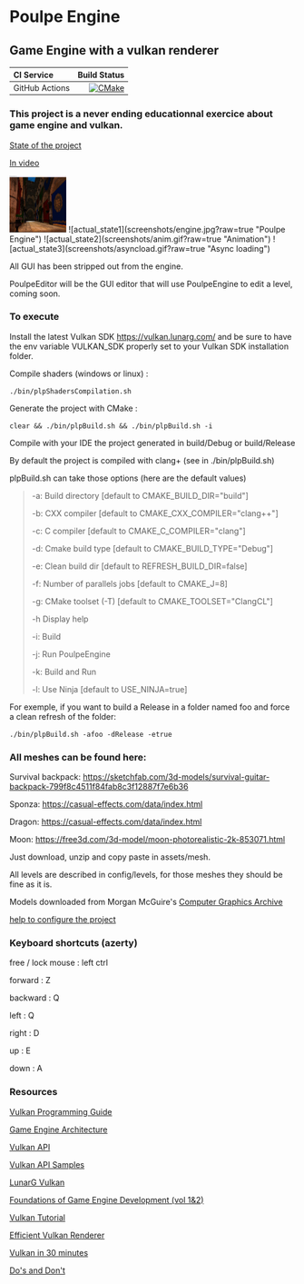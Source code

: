 # Poulpe Engine
## Game Engine with a vulkan renderer

| **CI Service** | Build Status |
|:---------------|-------------:|
| GitHub Actions | [![CMake](https://github.com/galliume/poulpeEngine/actions/workflows/cmake.yml/badge.svg?branch=main)](https://github.com/galliume/poulpeEngine/actions/workflows/cmake.yml)


### This project is a never ending educationnal exercice about game engine and vulkan.

[State of the project](https://github.com/users/galliume/projects/4/views/1)

[In video](https://www.youtube.com/watch?v=C7p9z6LhAig&list=PL4-Os8BWDCPmZt5HvJrSo6QDHkD9J4fJF)

<img src="https://github.com/galliume/poulpeEngine/blob/main/screenshots/engine.jpg" width="100" height="100">
![actual_state1](screenshots/engine.jpg?raw=true "Poulpe Engine")
![actual_state2](screenshots/anim.gif?raw=true "Animation")
![actual_state3](screenshots/asyncload.gif?raw=true "Async loading")

All GUI has been stripped out from the engine.

PoulpeEditor will be the GUI editor that will use PoulpeEngine to edit a level, coming soon.

### To execute 

Install the latest Vulkan SDK https://vulkan.lunarg.com/ and be sure to have the env variable VULKAN_SDK properly set to your Vulkan SDK installation folder.

Compile shaders (windows or linux) : 
```
./bin/plpShadersCompilation.sh
```	

Generate the project with CMake :

```
clear && ./bin/plpBuild.sh && ./bin/plpBuild.sh -i
```

Compile with your IDE the project generated in build/Debug or build/Release

By default the project is compiled with clang+ (see in ./bin/plpBuild.sh)

plpBuild.sh can take those options (here are the default values)

>-a: Build directory [default to CMAKE_BUILD_DIR="build"]
>
>-b: CXX compiler [default to CMAKE_CXX_COMPILER="clang++"]
>
>-c: C compiler [default to CMAKE_C_COMPILER="clang"]
>
>-d: Cmake build type [default to CMAKE_BUILD_TYPE="Debug"]
>
>-e: Clean build dir [default to REFRESH_BUILD_DIR=false]
>
>-f: Number of parallels jobs [default to CMAKE_J=8]
>
>-g: CMake toolset (-T) [default to CMAKE_TOOLSET="ClangCL"]
>
>-h Display help	
>
>-i: Build
>
>-j: Run PoulpeEngine
>
>-k: Build and Run
>
>-l: Use Ninja [default to USE_NINJA=true]

For exemple, if you want to build a Release in a folder named foo and force a clean refresh of the folder:

```
./bin/plpBuild.sh -afoo -dRelease -etrue
```

### All meshes can be found here:

Survival backpack: https://sketchfab.com/3d-models/survival-guitar-backpack-799f8c4511f84fab8c3f12887f7e6b36

Sponza: https://casual-effects.com/data/index.html

Dragon: https://casual-effects.com/data/index.html

Moon: https://free3d.com/3d-model/moon-photorealistic-2k-853071.html

Just download, unzip and copy paste in assets/mesh.

All levels are described in config/levels, for those meshes they should be fine as it is.

Models downloaded from Morgan McGuire's [Computer Graphics Archive](https://casual-effects.com/data)

[help to configure the project](https://github.com/galliume/poulpeEngine/wiki/Env-config)

### Keyboard shortcuts (azerty)

free / lock mouse : left ctrl

forward : Z 

backward : Q

left : Q

right : D

up : E

down : A

### Resources

[Vulkan Programming Guide](https://www.amazon.fr/Vulkan-Programming-Guide-Official-Learning/dp/0134464540/)

[Game Engine Architecture](https://www.amazon.fr/Engine-Architecture-Third-Jason-Gregory/dp/1138035459/)

[Vulkan API](https://www.khronos.org/registry/vulkan/specs/1.2-extensions/html/index.html)

[Vulkan API Samples](https://github.com/LunarG/VulkanSamples/tree/master/API-Samples)

[LunarG Vulkan](https://vulkan.lunarg.com/doc/sdk/1.2.162.1/linux/tutorial/html/00-intro.html)

[Foundations of Game Engine Development (vol 1&2)](https://foundationsofgameenginedev.com/)

[Vulkan Tutorial](https://vulkan-tutorial.com/)

[Efficient Vulkan Renderer](https://zeux.io/2020/02/27/writing-an-efficient-vulkan-renderer/)

[Vulkan in 30 minutes](https://renderdoc.org/vulkan-in-30-minutes.html)

[Do's and Don't](https://developer.nvidia.com/blog/vulkan-dos-donts/)
